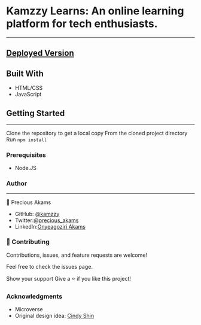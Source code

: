 # Kamzzy Learns: An online learning platform for tech enthusiasts.
***
## [Deployed Version](https://kamzzy.github.io/kamzzy-learns/)
## Built With
* HTML/CSS
* JavaScript

## Getting Started
***
Clone the repository to get a local copy
From the cloned project directory
Run `npm install`

### Prerequisites
* Node.JS

### Author
***
👤 Precious Akams

* GitHub: [@kamzzy](https://github.com/kamzzy)
* Twitter:[@precious_akams](https://twitter.com/precious_akams)
* LinkedIn:[Onyeagoziri Akams](https://www.linkedin.com/in/onyeagoziri-akams/)

### 🤝 Contributing
Contributions, issues, and feature requests are welcome!

Feel free to check the issues page.

Show your support
Give a ⭐️ if you like this project!

### Acknowledgments
* Microverse
* Original design idea: [Cindy Shin](https://www.behance.net/adagio07)
